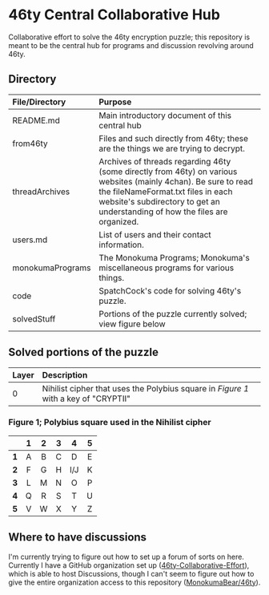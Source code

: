 # 46ty Central Collaborative Hub
Collaborative effort to solve the 46ty encryption puzzle; this repository is meant to be the central hub for programs and discussion revolving around 46ty.
## Directory
| File/Directory | Purpose |
| :------------- | :------ |
| README.md | Main introductory document of this central hub |
| from46ty | Files and such directly from 46ty; these are the things we are trying to decrypt. |
| threadArchives | Archives of threads regarding 46ty (some directly from 46ty) on various websites (mainly 4chan). Be sure to read the fileNameFormat.txt files in each website's subdirectory to get an understanding of how the files are organized. |
| users.md | List of users and their contact information. |
| monokumaPrograms | The Monokuma Programs; Monokuma's miscellaneous programs for various things. |
| code | SpatchCock's code for solving 46ty's puzzle. |
| solvedStuff | Portions of the puzzle currently solved; view figure below |
## Solved portions of the puzzle
| Layer | Description |
| :---- | :---------- |
| 0 | Nihilist cipher that uses the Polybius square in *Figure 1* with a key of "CRYPTII" |
### Figure 1; Polybius square used in the Nihilist cipher
|     |**1**|**2**|**3**|**4**|**5**|
|:---:|:---:|:---:|:---:|:---:|:---:|
|**1**|  A  |  B  |  C  |  D  |  E  |
|**2**|  F  |  G  |  H  | I/J |  K  |
|**3**|  L  |  M  |  N  |  O  |  P  |
|**4**|  Q  |  R  |  S  |  T  |  U  |
|**5**|  V  |  W  |  X  |  Y  |  Z  |
## Where to have discussions
I'm currently trying to figure out how to set up a forum of sorts on here. Currently I have a GitHub organization set up ([46ty-Collaborative-Effort](https://github.com/46ty-Collaborative-Effort)), which is able to host Discussions, though I can't seem to figure out how to give the entire organization access to this repository ([MonokumaBear/46ty](https://github.com/MonokumaBear/46ty)).
